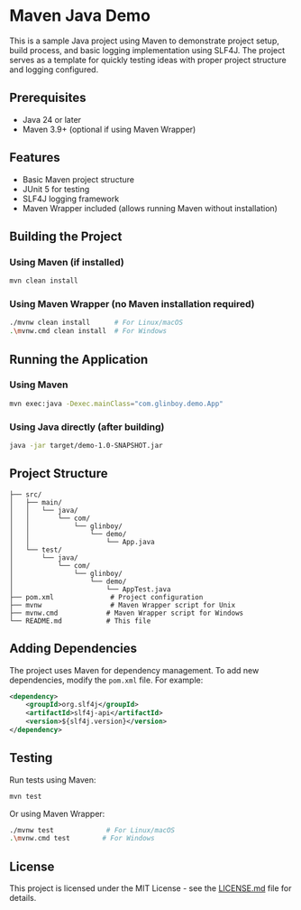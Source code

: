 # Maven Java Demo

This is a sample Java project using Maven to demonstrate project setup, build process, and basic logging implementation using SLF4J. The project serves as a template for quickly testing ideas with proper project structure and logging configured.

## Prerequisites

- Java 24 or later
- Maven 3.9+ (optional if using Maven Wrapper)

## Features

- Basic Maven project structure
- JUnit 5 for testing
- SLF4J logging framework
- Maven Wrapper included (allows running Maven without installation)

## Building the Project

### Using Maven (if installed)

```bash
mvn clean install
```

### Using Maven Wrapper (no Maven installation required)

```bash
./mvnw clean install      # For Linux/macOS
.\mvnw.cmd clean install  # For Windows
```

## Running the Application

### Using Maven

```bash
mvn exec:java -Dexec.mainClass="com.glinboy.demo.App"
```

### Using Java directly (after building)

```bash
java -jar target/demo-1.0-SNAPSHOT.jar
```

## Project Structure

```
├── src/
│   ├── main/
│   │   └── java/
│   │       └── com/
│   │           └── glinboy/
│   │               └── demo/
│   │                   └── App.java
│   └── test/
│       └── java/
│           └── com/
│               └── glinboy/
│                   └── demo/
│                       └── AppTest.java
├── pom.xml              # Project configuration
├── mvnw                 # Maven Wrapper script for Unix
├── mvnw.cmd            # Maven Wrapper script for Windows
└── README.md           # This file
```

## Adding Dependencies

The project uses Maven for dependency management. To add new dependencies, modify the `pom.xml` file. For example:

```xml
<dependency>
    <groupId>org.slf4j</groupId>
    <artifactId>slf4j-api</artifactId>
    <version>${slf4j.version}</version>
</dependency>
```

## Testing

Run tests using Maven:

```bash
mvn test
```

Or using Maven Wrapper:

```bash
./mvnw test             # For Linux/macOS
.\mvnw.cmd test        # For Windows
```

## License

This project is licensed under the MIT License - see the [LICENSE.md](LICENSE.md) file for details.
